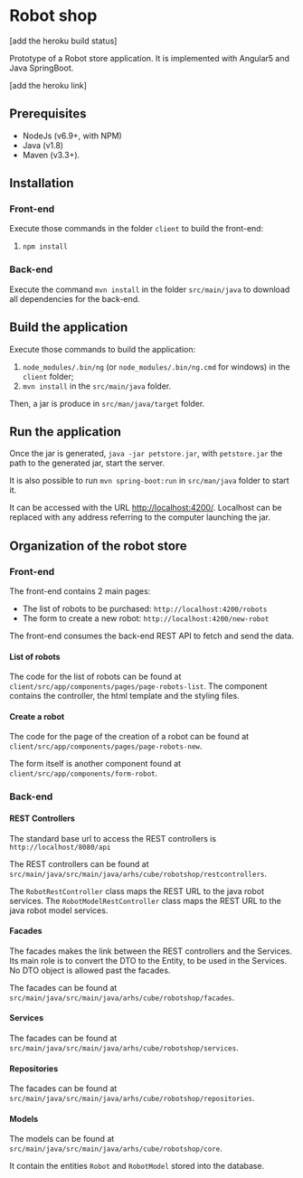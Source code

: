 # Robot shop

[add the heroku build status]

Prototype of a Robot store application. It is implemented with Angular5 and Java SpringBoot.

[add the heroku link]


## Prerequisites

- NodeJs (v6.9+, with NPM)
- Java (v1.8)
- Maven (v3.3+).

## Installation

### Front-end

Execute those commands in the folder `client` to build the front-end:
 1. `npm install`

### Back-end

Execute the command `mvn install` in the folder `src/main/java` to download all dependencies for the back-end. 

## Build the application

Execute those commands to build the application:

1. `node_modules/.bin/ng` (or `node_modules/.bin/ng.cmd` for windows) in the `client` folder;
2. `mvn install` in the `src/main/java` folder.

Then, a jar is produce in `src/man/java/target` folder.

## Run the application

Once the jar is generated, `java -jar petstore.jar`, with `petstore.jar` the path to the generated jar, start the server.

It is also possible to run `mvn spring-boot:run` in `src/man/java` folder to start it.

It can be accessed with the URL [http://localhost:4200/](http://localhost:4200/).
Localhost can be replaced with any address referring to the computer launching the jar.

## Organization of the robot store

### Front-end

The front-end contains 2 main pages: 
- The list of robots to be purchased: `http://localhost:4200/robots`
- The form to create a new robot: `http://localhost:4200/new-robot`

The front-end consumes the back-end REST API to fetch and send the data.

#### List of robots

The code for the list of robots can be found at `client/src/app/components/pages/page-robots-list`.
The component contains the controller, the html template and the styling files.

#### Create a robot

The code for the page of the creation of a robot can be found at `client/src/app/components/pages/page-robots-new`.

The form itself is another component found at `client/src/app/components/form-robot`.

### Back-end

#### REST Controllers

The standard base url to access the REST controllers is `http://localhost/8080/api`

The REST controllers can be found at `src/main/java/src/main/java/arhs/cube/robotshop/restcontrollers`.

The `RobotRestController` class maps the REST URL to the java robot services.
The `RobotModelRestController` class maps the REST URL to the java robot model services.

#### Facades
The facades makes the link between the REST controllers and the Services.
Its main role is to convert the DTO to the Entity, to be used in the Services. 
No DTO object is allowed past the facades.

The facades can be found at `src/main/java/src/main/java/arhs/cube/robotshop/facades`.

#### Services

The facades can be found at `src/main/java/src/main/java/arhs/cube/robotshop/services`.

#### Repositories

The facades can be found at `src/main/java/src/main/java/arhs/cube/robotshop/repositories`.

#### Models

The models can be found at `src/main/java/src/main/java/arhs/cube/robotshop/core`.

It contain the entities `Robot` and `RobotModel` stored into the database.